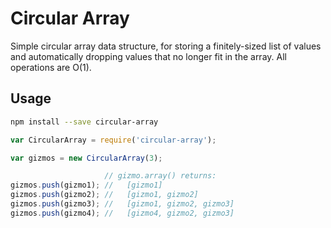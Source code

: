 # Circular Array

Simple circular array data structure, for storing a finitely-sized list of values and automatically
dropping values that no longer fit in the array. All operations are O(1).

## Usage

```bash
npm install --save circular-array
```

```javascript
var CircularArray = require('circular-array');

var gizmos = new CircularArray(3);

                     // gizmo.array() returns:
gizmos.push(gizmo1); //   [gizmo1]
gizmos.push(gizmo2); //   [gizmo1, gizmo2]
gizmos.push(gizmo3); //   [gizmo1, gizmo2, gizmo3]
gizmos.push(gizmo4); //   [gizmo4, gizmo2, gizmo3]
```
